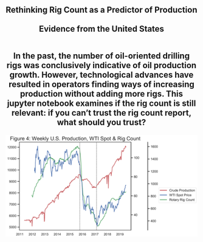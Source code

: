 <H2 align="center"> Rethinking Rig Count as a Predictor of Production<br> <br>  Evidence from the United States <br> <br> 

<p>In the past, the number of oil-oriented drilling rigs was conclusively indicative of oil production growth. However, technological advances have resulted in operators finding ways of increasing production without adding more rigs. This jupyter notebook examines if the rig count is still relevant: if you can’t trust the rig count report, what should you trust?  </p>

<img src="image/rig.png" width="700">

